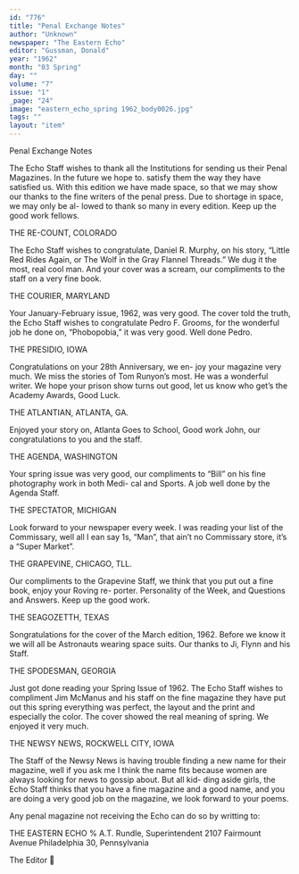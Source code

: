 ```yaml
---
id: "776"
title: "Penal Exchange Notes"
author: "Unknown"
newspaper: "The Eastern Echo"
editor: "Gussman, Donald"
year: "1962"
month: "03 Spring"
day: ""
volume: "7"
issue: "1"
_page: "24"
image: "eastern_echo_spring 1962_body0026.jpg"
tags: ""
layout: "item"
---
```

Penal Exchange Notes

The Echo Staff wishes to thank all the Institutions
for sending us their Penal Magazines. In the future
we hope to. satisfy them the way they have satisfied
us. With this edition we have made space, so that we
may show our thanks to the fine writers of the penal
press. Due to shortage in space, we may only be al-
lowed to thank so many in every edition. Keep up
the good work fellows.

THE RE-COUNT, COLORADO

The Echo Staff wishes to congratulate, Daniel R.
Murphy, on his story, “Little Red Rides Again, or
The Wolf in the Gray Flannel Threads.” We dug it
the most, real cool man. And your cover was a
scream, our compliments to the staff on a very fine
book.

THE COURIER, MARYLAND

Your January-February issue, 1962, was very good.
The cover told the truth, the Echo Staff wishes to
congratulate Pedro F. Grooms, for the wonderful
job he done on, “Phobopobia,” it was very good.
Well done Pedro.

THE PRESIDIO, IOWA

Congratulations on your 28th Anniversary, we en-
joy your magazine very much. We miss the stories of
Tom Runyon’s most. He was a wonderful writer. We
hope your prison show turns out good, let us know
who get’s the Academy Awards, Good Luck.

THE ATLANTIAN, ATLANTA, GA.

Enjoyed your story on, Atlanta Goes to School,
Good work John, our congratulations to you and the
staff.

THE AGENDA, WASHINGTON

Your spring issue was very good, our compliments
to “Bill” on his fine photography work in both Medi-
cal and Sports. A job well done by the Agenda Staff.

THE SPECTATOR, MICHIGAN

Look forward to your newspaper every week. I
was reading your list of the Commissary, well all I
ean say 1s, “Man”, that ain’t no Commissary store, it’s
a “Super Market”.

THE GRAPEVINE, CHICAGO, TLL.

Our compliments to the Grapevine Staff, we think
that you put out a fine book, enjoy your Roving re-
porter. Personality of the Week, and Questions and
Answers. Keep up the good work.

THE SEAGOZETTH, TEXAS

Songratulations for the cover of the March edition,
1962. Before we know it we will all be Astronauts
wearing space suits. Our thanks to Ji, Flynn and
his Staff.

THE SPODESMAN, GEORGIA

Just got done reading your Spring Issue of 1962.
The Echo Staff wishes to compliment Jim McManus
and his staff on the fine magazine they have put out
this spring everything was perfect, the layout and
the print and especially the color. The cover showed
the real meaning of spring. We enjoyed it very much.

THE NEWSY NEWS, ROCKWELL CITY, IOWA

The Staff of the Newsy News is having trouble
finding a new name for their magazine, well if you
ask me I think the name fits because women are
always looking for news to gossip about. But all kid-
ding aside girls, the Echo Staff thinks that you have
a fine magazine and a good name, and you are doing
a very good job on the magazine, we look forward to
your poems.

Any penal magazine not receiving the Echo can
do so by writting to:

THE EASTERN ECHO
% A.T. Rundle, Superintendent
2107 Fairmount Avenue
Philadelphia 30, Pennsylvania

The Editor

